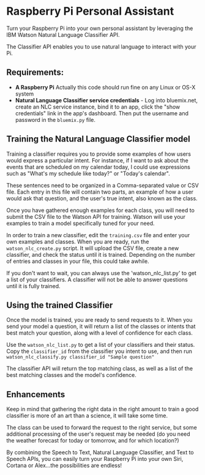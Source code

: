 Raspberry Pi Personal Assistant
========================================

Turn your Raspberry Pi into your own personal assistant by leveraging the IBM Watson Natural Language Classifier API. 

The Classifier API enables you to use natural language to interact with your Pi.


## Requirements:

* **A Raspberry Pi** Actually this code should run fine on any Linux or OS-X system
* **Natural Language Classifier service credentials** - 
  Log into bluemix.net, create an NLC service instance, bind it to an app, click the "show credentials" link in the app's dashboard.
  Then put the username and password in the `bluemix.py` file. 
  

## Training the Natural Language Classifier model

Training a classifier requires you to provide some examples of how users would express a particular intent. For instance, if I want to ask about the events that are scheduled on my calendar today, I could use expressions such as "What's my schedule like today?" or "Today's calendar".

These sentences need to be organized in a Comma-separated value or CSV file. Each entry in this file will contain two parts, an example of how a user would ask that question, and the user's true intent, also known as the class.

Once you have gathered enough examples for each class, you will need to submit the CSV file to the Watson API for training. Watson will use your examples to train a model specifically tuned for your need.

In order to train a new classifier, edit the `training.csv` file and enter your own examples and classes. When you are ready, run the `watson_nlc_create.py` script. It will upload the CSV file, create a new classifier, and check the status until it is trained. Depending on the number of entries and classes in your file, this could take awhile.


If you don't want to wait, you can always use the 'watson_nlc_list.py' to get a list of your classifiers. A classifier will not be able to answer questions until it is fully trained.
    

## Using the trained Classifier

Once the model is trained, you are ready to send requests to it. When you send your model a question, it will return a list of the classes or intents that best match your question, along with a level of confidence for each class. 

Use the `watson_nlc_list.py` to get a list of your classifiers and their status. Copy the `classifier_id` from the classifier you intent to use, and then run `watson_nlc_classify.py classifier_id "Sample question"`

The classifier API will return the top matching class, as well as a list of the best matching classes and the model's confidence.


## Enhancements


Keep in mind that gathering the right data in the right amount to train a good classifier is more of an art than a science, it will take some time.

The class can be used to forward the request to the right service, but some additional processing of the user's request may be needed (do you need the weather forecast for today or tomorrow, and for which location?)

By combining the Speech to Text, Natural Language Classifier, and Text to Speech APIs, you can easily turn your Raspberry Pi into your own Siri, Cortana or Alex...the possibilities are endless!
